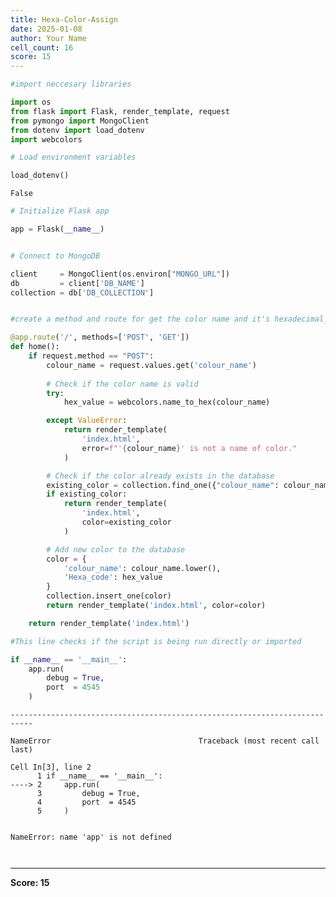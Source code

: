 ```yaml
---
title: Hexa-Color-Assign
date: 2025-01-08
author: Your Name
cell_count: 16
score: 15
---
```


```python
#import neccesary libraries
```


```python
import os
from flask import Flask, render_template, request
from pymongo import MongoClient
from dotenv import load_dotenv
import webcolors
```


```python
# Load environment variables
```


```python
load_dotenv()
```




    False




```python
# Initialize Flask app
```


```python
app = Flask(__name__)
```


```python

```


```python
# Connect to MongoDB
```


```python
client     = MongoClient(os.environ["MONGO_URL"])
db         = client['DB_NAME']
collection = db['DB_COLLECTION']
```


```python

```


```python
#create a method and route for get the color name and it's hexadecimal_code
```


```python
@app.route('/', methods=['POST', 'GET'])
def home():
    if request.method == "POST":
        colour_name = request.values.get('colour_name')
        
        # Check if the color name is valid
        try:
            hex_value = webcolors.name_to_hex(colour_name)

        except ValueError:
            return render_template(
                'index.html',
                error=f"'{colour_name}' is not a name of color."
            )

        # Check if the color already exists in the database
        existing_color = collection.find_one({"colour_name": colour_name.lower()})
        if existing_color:
            return render_template(
                'index.html',
                color=existing_color
            )

        # Add new color to the database
        color = {
            'colour_name': colour_name.lower(),
            'Hexa_code': hex_value
        }
        collection.insert_one(color)
        return render_template('index.html', color=color)

    return render_template('index.html')
```


```python
#This line checks if the script is being run directly or imported
```


```python
if __name__ == '__main__':
    app.run(
        debug = True,
        port  = 4545
    )
```


    ---------------------------------------------------------------------------

    NameError                                 Traceback (most recent call last)

    Cell In[3], line 2
          1 if __name__ == '__main__':
    ----> 2     app.run(
          3         debug = True,
          4         port  = 4545
          5     )


    NameError: name 'app' is not defined



```python

```


```python

```


---
**Score: 15**
